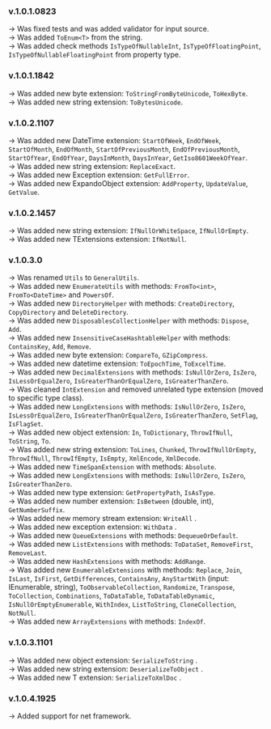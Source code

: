### **v.1.0.1.0823** 
-> Was fixed tests and was added validator for input source.<br />
-> Was added `ToEnum<T>` from the string.<br />
-> Was added check methods `IsTypeOfNullableInt`, `IsTypeOfFloatingPoint`, `IsTypeOfNullableFloatingPoint` from  property type.

### **v.1.0.1.1842** 
-> Was added new byte extension: `ToStringFromByteUnicode`, `ToHexByte`.<br />
-> Was added new string extension: `ToBytesUnicode`.

### **v.1.0.2.1107** 
-> Was added new DateTime extension: `StartOfWeek`, `EndOfWeek`, `StartOfMonth`, `EndOfMonth`, `StartOfPreviousMonth`, `EndOfPreviousMonth`, `StartOfYear`, `EndOfYear`, `DaysInMonth`, `DaysInYear`, `GetIso8601WeekOfYear`.<br />
-> Was added new string extension: `ReplaceExact`.<br />
-> Was added new Exception extension: `GetFullError`.<br />
-> Was added new ExpandoObject extension: `AddProperty`, `UpdateValue`, `GetValue`.

### **v.1.0.2.1457** 
-> Was added new string extension: `IfNullOrWhiteSpace`, `IfNullOrEmpty`.<br />
-> Was added new TExtensions extension: `IfNotNull`.

### **v.1.0.3.0** 
-> Was renamed `Utils` to `GeneralUtils`.<br />
-> Was added new `EnumerateUtils` with methods: `FromTo<int>`, `FromTo<DateTime>` and `PowersOf`.<br />
-> Was added new `DirectoryHelper` with methods: `CreateDirectory`, `CopyDirectory` and `DeleteDirectory`.<br />
-> Was added new `DisposablesCollectionHelper` with methods: `Dispose`, `Add`.<br />
-> Was added new `InsensitiveCaseHashtableHelper` with methods: `ContainsKey`, `Add`, `Remove`.<br />
-> Was added new byte extension: `CompareTo`, `GZipCompress`.<br />
-> Was added new datetime extension: `ToEpochTime`, `ToExcelTime`.<br />
-> Was added new `DecimalExtensions` with methods: `IsNullOrZero`, `IsZero`, `IsLessOrEqualZero`, `IsGreaterThanOrEqualZero`, `IsGreaterThanZero`.<br />
-> Was cleaned `IntExtension` and removed unrelated type extension (moved to specific type class).<br />
-> Was added new `LongExtensions` with methods: `IsNullOrZero`, `IsZero`, `IsLessOrEqualZero`, `IsGreaterThanOrEqualZero`, `IsGreaterThanZero`, `SetFlag`, `IsFlagSet`.<br />
-> Was added new object extension: `In`, `ToDictionary`, `ThrowIfNull`, `ToString`, `To`.<br />
-> Was added new string extension: `ToLines`, `Chunked`, `ThrowIfNullOrEmpty`, `ThrowIfNull`, `ThrowIfEmpty`, `IsEmpty`, `XmlEncode`, `XmlDecode`.<br />
-> Was added new `TimeSpanExtension` with methods: `Absolute`.<br />
-> Was added new `LongExtensions` with methods: `IsNullOrZero`, `IsZero`, `IsGreaterThanZero`.<br />
-> Was added new type extension: `GetPropertyPath`, `IsAsType`.<br />
-> Was added new number extension: `IsBetween` (double, int), `GetNumberSuffix`.<br />
-> Was added new memory stream extension: `WriteAll` .<br />
-> Was added new exception extension: `WithData` .<br />
-> Was added new `QueueExtensions` with methods: `DequeueOrDefault`.<br />
-> Was added new `ListExtensions` with methods: `ToDataSet`, `RemoveFirst`, `RemoveLast`.<br />
-> Was added new `HashExtensions` with methods: `AddRange`.<br />
-> Was added new `EnumerableExtensions` with methods: `Replace`, `Join`, `IsLast`, `IsFirst`, `GetDifferences`, `ContainsAny`, `AnyStartWith` (input: IEnumerable<string>, string), `ToObservableCollection`, `Randomize`, `Transpose`, `ToCollection`, `Combinations`, `ToDataTable`, `ToDataTableDynamic`, `IsNullOrEmptyEnumerable`, `WithIndex`, `ListToString`, `CloneCollection`, `NotNull`.<br />
-> Was added new `ArrayExtensions` with methods: `IndexOf`.<br />

### **v.1.0.3.1101** 
-> Was added new object extension: `SerializeToString` .<br />
-> Was added new string extension: `DeserializeToObject` .<br />
-> Was added new T extension: `SerializeToXmlDoc` .<br />

### **v.1.0.4.1925** 
-> Added support for net framework.<br />